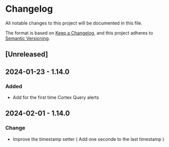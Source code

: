 # Changelog

All notable changes to this project will be documented in this file.

The format is based on [Keep a Changelog](https://keepachangelog.com/en/1.0.0/),
and this project adheres to [Semantic Versioning](https://semver.org/spec/v2.0.0.html).

## [Unreleased]

## 2024-01-23 - 1.14.0

### Added

- Add for the first time Cortex Query alerts

## 2024-02-01 - 1.14.0

### Change

- Improve the timestamp setter ( Add one seconde to the last timestamp )